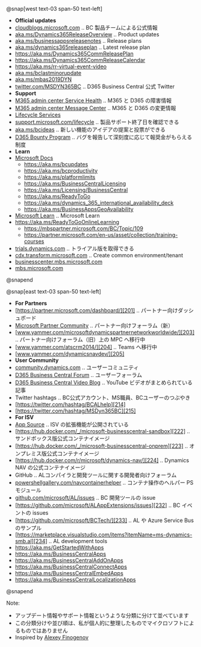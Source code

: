 
@snap[west text-03 span-50 text-left]

- **Official updates**
- [cloudblogs.microsoft.com][101] .. BC 製品チームによる公式情報
- [aka.ms/Dynamics365ReleaseOverview][102] .. Product updates
- [aka.ms/businessappsreleasenotes][103] .. Release plans
- [aka.ms/dynamics365releaseplan][104] .. Latest release plan
- https://aka.ms/Dynamics365CommReleasePlan
- https://aka.ms/Dynamics365CommReleaseCalendar
- https://aka.ms/rr-virtual-event-video
- [aka.ms/bclastminorupdate][105]
- [aka.ms/mbas2019DYN][106]
- [twitter.com/MSDYN365BC][107] .. D365 Business Central 公式 Twitter
- **Support**
- [M365 admin center Service Health][111] .. M365 と D365 の障害情報
- [M365 admin center Message Center][112] .. M365 と D365 の変更情報
- [Lifecycle Services][113]
- [support.microsoft.com/lifecycle][116] .. 製品サポート終了日を確認できる
- [aka.ms/bcideas][114] .. 新しい機能のアイデアの提案と投票ができる
- [D365 Bounty Program][115] .. バグを報告して深刻度に応じて報奨金がもらえる制度
- **Learn**
- [Microsoft Docs][121]
  - https://aka.ms/bcupdates
  - https://aka.ms/bcproductivity
  - https://aka.ms/platformlimits
  - https://aka.ms/BusinessCentralLicensing
  - https://aka.ms/Licensing/BusinessCentral
  - https://aka.ms/ReadyToGo
  - https://aka.ms/dynamics_365_international_availability_deck
  - https://aka.ms/BusinessAppsGeoAvailability
- [Microsoft Learn][122] .. Microsoft Learn
- https://aka.ms/ReadyToGoOnlineLearning
  - https://mbspartner.microsoft.com/BC/Topic/109
  - https://partner.microsoft.com/en-us/asset/collection/training-courses
- [trials.dynamics.com][123] .. トライアル版を取得できる
- [cdx.transform.microsoft.com][124] .. Create common environment/tenant
- [businesscenter.mbs.microsoft.com][131]
- [mbs.microsoft.com][132]

@snapend

[101]: https://cloudblogs.microsoft.com/dynamics365/product/business-central/ "Microsoft Vice President と BC 製品チームによる公式情報"
[102]: https://aka.ms/Dynamics365ReleaseOverview "D365 最新リリースの概要情報"
[103]: https://aka.ms/businessappsreleasenotes "D365 (CE/FO/BC 含む) と Power platform のリリースプラン"
[104]: https://aka.ms/dynamics365releaseplan "Dynamics 365: 2020 release wave 1 plan"
[xxx]: https://aka.ms/Dynamics365CommReleasePlan
[xxx]: https://aka.ms/Dynamics365CommReleaseCalendar
[xxx]: https://aka.ms/Dynamics365ReleaseFAQs
[xxx]: https://aka.ms/rr-virtual-event-video
[105]: https://aka.ms/bclastminorupdate "Last minor udpate for Business Central"
[106]: https://aka.ms/mbas2019DYN "Business Application Summit .. D365最大級公式イベントのセッション動画"
[107]: https://twitter.com/MSDYN365BC "D365 Business Central 公式 Twitter"
[111]: https://admin.microsoft.com/Adminportal/Home#/servicehealth
[112]: https://admin.microsoft.com/Adminportal/Home#/MessageCenter
[113]: https://lcs.dynamics.com/v2 "FO のデプロイ/アップデート/問合せ管理。現時点 FO のみ"
[114]: https://aka.ms/bcideas "Ideas .. 新しい機能のアイデアの提案と投票ができる"
[115]: https://www.microsoft.com/msrc/bounty-dynamics "バグを報告して深刻度に応じて報奨金がもらえる制度"
[116]: https://support.microsoft.com/lifecycle/search?alpha=Business%20Central "製品サポート終了日を確認できる"
[121]: https://docs.microsoft.com/dynamics365/business-central/ "Microsoft Docs .. ビジネスプロセス情報とITプロ向けコンテンツがある"
[122]: https://aka.ms/bclearn "Microsoft Learn .. 初級/中級/上級レベルごとのラーニングパスがある"
[123]: https://trials.dynamics.com/ "D365 Trials .. トライアル版を取得できる。O365組織アカウントが別途必要"
[124]: https://cdx.transform.microsoft.com/experiences "Create common environment/tenant"
[131]: https://businesscenter.mbs.microsoft.com/
[132]: https://mbs.microsoft.com/customersource/Global/365Business "Customer Source .. オンプレミス版のインストーラーを取得できる"
<!-- [114]: https://aka.ms/businesscentralideas -->
<!-- [114]: https://aka.ms/Dynamics365BusinessCentralits -->
<!-- https://cloudblogs.microsoft.com/dynamics365/ -->
<!-- https://twitter.com/MSFTDynamics365 -->
<!-- https://www.youtube.com/channel/UCJGCg4rB3QSs8y_1FquelBQ -->
<!-- https://www.linkedin.com/showcase/microsoft-dynamics -->

@snap[east text-03 span-50 text-left]

- **For Partners**
- [https://partner.microsoft.com/dashboard/][201] .. パートナー向けダッシュボード
- [Microsoft Partner Community][202] .. パートナー向けフォーラム（新）
- [www.yammer.com/microsoftdynamicspartnernetworkworldwide/][203] .. パートナー向けフォーラム（旧）上の MPC へ移行中
- [www.yammer.com/atscrm2014/][204] .. Teams へ移行中
- [www.yammer.com/dynamicsnavdev/][205]
- **User Community**
- [community.dynamics.com][211] .. ユーザーコミュニティ
- [D365 Business Central Forum][212] .. ユーザーフォーラム
- [D365 Business Central Video Blog][213] .. YouTube ビデオがまとめられている記事
- Twitter hashtags .. BC公式アカウント、MS職員、BCユーザーのつぶやき
- [https://twitter.com/hashtag/BCALhelp][214]
- [https://twitter.com/hashtag/MSDyn365BC][215]
- **For ISV**
- [App Source][221] .. ISV の拡張機能が公開されている
- [https://hub.docker.com/_/microsoft-businesscentral-sandbox][222] .. サンドボックス版公式コンテナイメージ
- [https://hub.docker.com/_/microsoft-businesscentral-onprem][223] .. オンプレミス版公式コンテナイメージ
- [https://hub.docker.com/r/microsoft/dynamics-nav/][224] .. Dynamics NAV の公式コンテナイメージ
- GitHub .. ALコンパイラと開発ツールに関する開発者向けフォーラム
- [powershellgallery.com/navcontainerhelper][225] .. コンテナ操作のヘルパー PS モジュール
- [github.com/microsoft/AL/issues][231] .. BC 開発ツールの issue
- [https://github.com/microsoft/ALAppExtensions/issues][232] .. BC イベントの issues
- [https://github.com/microsoft/BCTech/][233] .. AL や Azure Service Bus のサンプル
- [https://marketplace.visualstudio.com/items?itemName=ms-dynamics-smb.al][234] .. AL development tools
- https://aka.ms/GetStartedWithApps
- https://aka.ms/BusinessCentralApps
- https://aka.ms/BusinessCentralAddOnApps
- https://aka.ms/BusinessCentralConnectApps
- https://aka.ms/BusinessCentralEmbedApps
- https://aka.ms/BusinessCentralLocalizationApps

@snapend

[201]: https://partner.microsoft.com/dashboard/     "Microsoft Partner dashboard .. パートナー向けダッシュボード"
[202]: https://www.microsoftpartnercommunity.com/   "パートナー向けフォーラム（新）"
[203]: https://www.yammer.com/microsoftdynamicspartnernetworkworldwide/ "Yammer Network"
[204]: https://www.yammer.com/atscrm2014/ "Yammer Network"
[205]: https://www.yammer.com/dynamicsnavdev/ "Yammer Network"
[211]: https://community.dynamics.com/business "ユーザーコミュニティ"
[212]: https://community.dynamics.com/business/f/dynamics-365-business-central-forum "ユーザーフォーラム"
[213]: https://community.dynamics.com/business/b/dynamics-365-business-central-video-blog "BC関連のYouTubeビデオがまとめられているブログ"
[221]: https://appsource.microsoft.com/marketplace/apps?product=dynamics-365-business-central "App Source .. ISV の拡張機能が公開されている"
[222]: https://hub.docker.com/_/microsoft-businesscentral-sandbox "サンドボックス版公式コンテナイメージ"
[223]: https://hub.docker.com/_/microsoft-businesscentral-onprem "オンプレミス版公式コンテナイメージ"
[224]: https://hub.docker.com/r/microsoft/dynamics-nav "Dynamics NAV の公式コンテナイメージ"
[225]: https://www.powershellgallery.com/packages/navcontainerhelper/ "コンテナ操作のヘルパー PS モジュール"
[231]: https://github.com/microsoft/AL/issues "BC 開発ツールの issue"
[232]: https://github.com/microsoft/ALAppExtensions/issues "BC イベントの issues"
[233]: https://github.com/microsoft/BCTech/ "AL や Azure Service Bus のサンプル"
[234]: https://marketplace.visualstudio.com/items?itemName=ms-dynamics-smb.al "VSCode"
<!-- https://aka.ms/getsandboxforbusinesscentral -->
<!-- https://aka.ms/getbc -->
<!-- https://aka.ms/msftdynamics365 -->
<!-- https://aka.ms/d365-compliance-list -->
<!-- https://aka.ms/mbasppc .. powerusers.microsoft.com -->
<!-- https://aka.ms/mbasd365c .. community.dynamics.com -->
<!-- https://aka.ms/pa/mbas2018 .. Power Apps Blog Event recap -->
<!-- https://aka.ms/pa/mbas2019 .. Power Apps Blog Event recap -->
<!-- http://aka.ms/BCSandboxAzure -->
<!-- http://aka.ms/BCSandboxLocal -->
<!-- https://github.com/microsoftDocs/dynamics365smb-docs -->
<!-- https://github.com/microsoftDocs/dynamics365smb-devitpro-pb -->

Note:

- アップデート情報やサポート情報というような分類に分けて並べています
- この分類分けや並び順は、私が個人的に整理したものでマイクロソフトによるものではありません
- Inspired by [Alexey Finogenov](https://community.dynamics.com/business/f/dynamics-365-business-central-forum/307965/info-useful-links)
